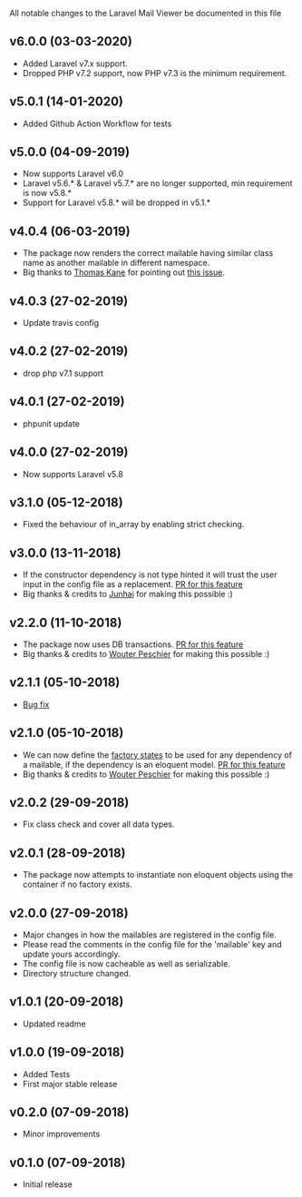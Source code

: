 All notable changes to the Laravel Mail Viewer be documented in this file

## v6.0.0 (03-03-2020)
- Added Laravel v7.x support.
- Dropped PHP v7.2 support, now PHP v7.3 is the minimum requirement.

## v5.0.1 (14-01-2020)
- Added Github Action Workflow for tests

## v5.0.0 (04-09-2019)
- Now supports Laravel v6.0
- Laravel v5.6.* & Laravel v5.7.* are no longer supported, min requirement is now v5.8.*
- Support for Laravel v5.8.* will be dropped in v5.1.*

## v4.0.4 (06-03-2019)
- The package now renders the correct mailable having similar class name as another mailable in different namespace.
- Big thanks to [Thomas Kane](https://github.com/thomasjohnkane) for pointing out [this issue](https://github.com/JoggApp/laravel-mail-viewer/issues/18).

## v4.0.3 (27-02-2019)
- Update travis config

## v4.0.2 (27-02-2019)
- drop php v7.1 support

## v4.0.1 (27-02-2019)
- phpunit update

## v4.0.0 (27-02-2019)
- Now supports Laravel v5.8

## v3.1.0 (05-12-2018)
- Fixed the behaviour of in_array by enabling strict checking.

## v3.0.0 (13-11-2018)
- If the constructor dependency is not type hinted it will trust the user input in the config file as a replacement. [PR for this feature](https://github.com/JoggApp/laravel-mail-viewer/pull/15)
- Big thanks & credits to [Junhai](https://github.com/starvsion) for making this possible :)

## v2.2.0 (11-10-2018)
- The package now uses DB transactions. [PR for this feature](https://github.com/JoggApp/laravel-mail-viewer/pull/12)
- Big thanks & credits to [Wouter Peschier](https://github.com/kielabokkie) for making this possible :)

## v2.1.1 (05-10-2018)
- [Bug fix](https://github.com/JoggApp/laravel-mail-viewer/pull/11)

## v2.1.0 (05-10-2018)
- We can now define the [factory states](https://laravel.com/docs/5.7/database-testing#factory-states) to be used for any dependency of a mailable, if the dependency is an eloquent model. [PR for this feature](https://github.com/JoggApp/laravel-mail-viewer/pull/10)
- Big thanks & credits to [Wouter Peschier](https://github.com/kielabokkie) for making this possible :)  

## v2.0.2 (29-09-2018)
- Fix class check and cover all data types.

## v2.0.1 (28-09-2018)
- The package now attempts to instantiate non eloquent objects using the container if no factory exists.

## v2.0.0 (27-09-2018)
- Major changes in how the mailables are registered in the config file.
- Please read the comments in the config file for the 'mailable' key and update yours accordingly.
- The config file is now cacheable as well as serializable.
- Directory structure changed.

## v1.0.1 (20-09-2018)
- Updated readme

## v1.0.0 (19-09-2018)
- Added Tests
- First major stable release

## v0.2.0 (07-09-2018)
- Minor improvements

## v0.1.0 (07-09-2018)
- Initial release